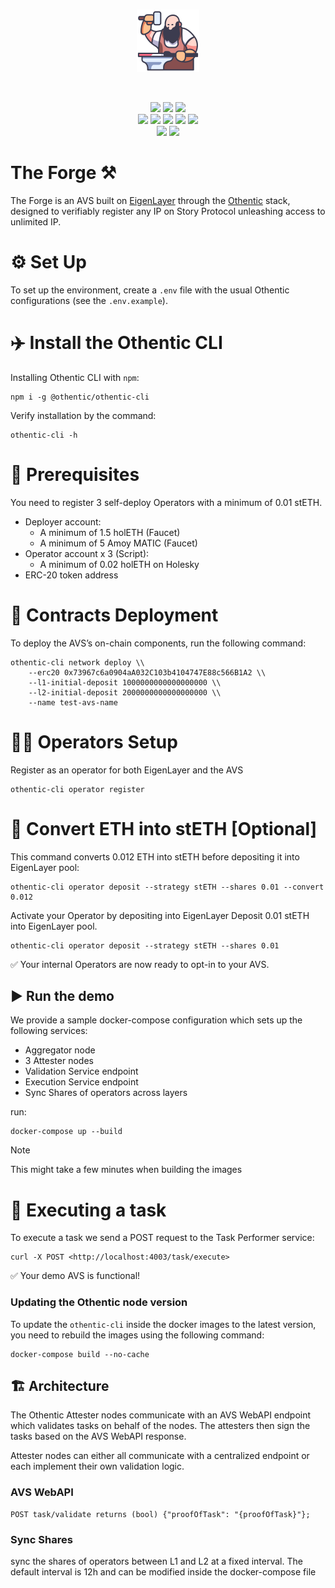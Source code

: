 <br>

<p align="center">
  <img src="./assets/medieval-100.png" width="100" alt="0xzero.org" />
</p>
<br>

<p align="center">
   <a href="https://github.com/0xZeroLabs/the-forge/network/members"><img src="https://img.shields.io/github/forks/0xZeroLabs/s3n?style=social"></a>
   <img src="https://img.shields.io/github/stars/0xZeroLabs/the-forge?style=social">
   <a href="https://x.com/0xZeroOrg"><img src="https://img.shields.io/twitter/follow/0xZeroLabs.svg?style=social"></a>
   <br>
   <img src="https://img.shields.io/github/languages/count/0xZeroLabs/the-forge">
   <a href="https://github.com/0xZeroLabs/the-forge/issues"><img src="https://img.shields.io/github/issues/0xZeroLabs/s3n"></a>
   <a href="https://github.com/0xZeroLabs/the-forge/pulls"><img src="https://img.shields.io/github/issues-pr-raw/0xZeroLabs/s3n"></a>
   <a href="https://github.com/0xZeroLabs/the-forge/graphs/contributors"><img src="https://img.shields.io/github/contributors-anon/0xZeroLabs/s3n"></a>
   <img src="https://img.shields.io/github/languages/code-size/0xZeroLabs/the-forge">
<br>
  <a href="https://docs.0xzero.org"><img src="https://img.shields.io/badge/docs-%F0%9F%93%84-blue"></a>
  <a href="https://github.com/0xZeroLabs/the-forge/blob/master/LICENSE"><img src="https://img.shields.io/github/license/0xZeroLabs/s3n?style"></a>
</p>

# The Forge ⚒

The Forge is an AVS built on [EigenLayer](https://eigenlayer.xyz) through the [Othentic](https://othentic.xyz) stack, designed to verifiably register any IP on Story Protocol unleashing access to unlimited IP.

# ⚙️ Set Up

To set up the environment, create a `.env` file with the usual Othentic
configurations (see the `.env.example`).

# ✈️ Install the Othentic CLI

Installing Othentic CLI with `npm`:

```console
npm i -g @othentic/othentic-cli
```

Verify installation by the command:

```console
othentic-cli -h
```

# 🧰 Prerequisites

You need to register 3 self-deploy Operators with a minimum of 0.01 stETH.

- Deployer account:
  - A minimum of 1.5 holETH (Faucet)
  - A minimum of 5 Amoy MATIC (Faucet)
- Operator account x 3 (Script):
  - A minimum of 0.02 holETH on Holesky
- ERC-20 token address

# 📑 Contracts Deployment

To deploy the AVS’s on-chain components, run the following command:

```console
othentic-cli network deploy \\
    --erc20 0x73967c6a0904aA032C103b4104747E88c566B1A2 \\
    --l1-initial-deposit 1000000000000000000 \\
    --l2-initial-deposit 2000000000000000000 \\
    --name test-avs-name
```

# 🏋️‍♂️ Operators Setup

Register as an operator for both EigenLayer and the AVS

```console
othentic-cli operator register
```

# 🔁 Convert ETH into stETH [Optional]

This command converts 0.012 ETH into stETH before depositing it into EigenLayer pool:

```console
othentic-cli operator deposit --strategy stETH --shares 0.01 --convert 0.012
```

Activate your Operator by depositing into EigenLayer
Deposit 0.01 stETH into EigenLayer pool.

```console
othentic-cli operator deposit --strategy stETH --shares 0.01
```

✅ Your internal Operators are now ready to opt-in to your AVS.

## ▶️ Run the demo

We provide a sample docker-compose configuration which sets up the following
services:

- Aggregator node
- 3 Attester nodes
- Validation Service endpoint
- Execution Service endpoint
- Sync Shares of operators across layers

run:

```console
docker-compose up --build
```

> [!NOTE]
> This might take a few minutes when building the images

# 🚀 Executing a task

To execute a task we send a
POST request to the Task Performer service:

```console
curl -X POST <http://localhost:4003/task/execute>
```

✅ Your demo AVS is functional!

### Updating the Othentic node version

To update the `othentic-cli` inside the docker images to the latest version, you
need to rebuild the images using the following command:

```console
docker-compose build --no-cache
```

## 🏗️ Architecture

The Othentic Attester nodes communicate with an AVS WebAPI endpoint which
validates tasks on behalf of the nodes. The attesters then sign the tasks based
on the AVS WebAPI response.

Attester nodes can either all communicate with a centralized endpoint or each
implement their own validation logic.

### AVS WebAPI

```
POST task/validate returns (bool) {"proofOfTask": "{proofOfTask}"};
```

### Sync Shares

sync the shares of operators between L1 and L2 at a fixed interval. The default interval is 12h and can be modified inside the docker-compose file
